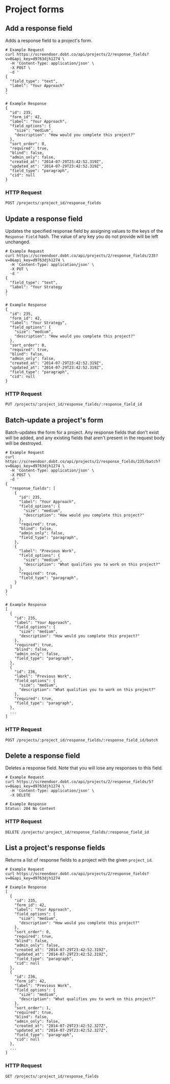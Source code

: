 # Project forms

## Add a response field

Adds a response field to a project's form.

```shell
# Example Request
curl https://screendoor.dobt.co/api/projects/2/response_fields?v=0&api_key=d9763djh1274 \
  -H 'Content-Type: application/json' \
  -X POST \
  -d '
{
  "field_type": "text",
  "label": "Your Approach"
}
'

# Example Response
{
  "id": 235,
  "form_id": 42,
  "label": "Your Approach",
  "field_options": {
    "size": "medium",
    "description": "How would you complete this project?"
  },
  "sort_order": 0,
  "required": true,
  "blind": false,
  "admin_only": false,
  "created_at": "2014-07-29T23:42:52.319Z",
  "updated_at": "2014-07-29T23:42:52.319Z",
  "field_type": "paragraph",
  "cid": null
}
```

### HTTP Request

`POST /projects/:project_id/response_fields`

## Update a response field

Updates the specified response field by assigning values to the keys of the `Response Field` hash. The value of any key you do not provide will be left unchanged.

```shell
# Example Request
curl https://screendoor.dobt.co/api/projects/2/response_fields/235?v=0&api_key=d9763djh1274 \
  -H 'Content-Type: application/json' \
  -X PUT \
  -d '
{
  "field_type": "text",
  "label": "Your Strategy
}
'

# Example Response
{
  "id": 235,
  "form_id": 42,
  "label": "Your Strategy",
  "field_options": {
    "size": "medium",
    "description": "How would you complete this project?"
  },
  "sort_order": 0,
  "required": true,
  "blind": false,
  "admin_only": false,
  "created_at": "2014-07-29T23:42:52.319Z",
  "updated_at": "2014-07-29T23:42:52.319Z",
  "field_type": "paragraph",
  "cid": null
}
```

### HTTP Request

`PUT /projects/:project_id/response_fields/:response_field_id`

## Batch-update a project's form

Batch-updates the form for a project. Any response fields that don't exist will be added, and any existing fields that aren't present in the request body will be destroyed.

```shell
# Example Request
curl https://screendoor.dobt.co/api/projects/2/response_fields/235/batch?v=0&api_key=d9763djh1274 \
  -H 'Content-Type: application/json' \
  -X POST \
  -d '
{
  "response_fields": [
    {
      "id": 235,
      "label": "Your Approach",
      "field_options": {
        "size": "medium",
        "description": "How would you complete this project?"
      },
      "required": true,
      "blind": false,
      "admin_only": false,
      "field_type": "paragraph",
    },
    {
      "label": "Previous Work",
      "field_options": {
        "size": "medium",
        "description": "What qualifies you to work on this project?"
      },
      "required": true,
      "field_type": "paragraph",
    }
  ]
}
'

# Example Response
[
  {
    "id": 235,
    "label": "Your Approach",
    "field_options": {
      "size": "medium",
      "description": "How would you complete this project?"
    },
    "required": true,
    "blind": false,
    "admin_only": false,
    "field_type": "paragraph",
  },
  {
    "id": 236,
    "label": "Previous Work",
    "field_options": {
      "size": "medium",
      "description": "What qualifies you to work on this project?"
    },
    "required": true,
    "field_type": "paragraph",
  },
  ...
]
```

### HTTP Request

`POST /projects/:project_id/response_fields/:response_field_id/batch`

## Delete a response field

Deletes a response field. Note that you will lose any responses to this field.

```shell
# Example Request
curl https://screendoor.dobt.co/api/projects/2/response_fields/5?v=0&api_key=d9763djh1274 \
  -H 'Content-Type: application/json' \
  -X DELETE

# Example Response
Status: 204 No Content
```

### HTTP Request

`DELETE /projects/:project_id/response_fields/:response_field_id`

## List a project's response fields

Returns a list of response fields to a project with the given `project_id`.

```shell
# Example Request
curl https://screendoor.dobt.co/api/projects/2/response_fields?v=0&api_key=d9763djh1274

# Example Response
[
  {
    "id": 235,
    "form_id": 42,
    "label": "Your Approach",
    "field_options": {
      "size": "medium",
      "description": "How would you complete this project?"
    },
    "sort_order": 0,
    "required": true,
    "blind": false,
    "admin_only": false,
    "created_at": "2014-07-29T23:42:52.319Z",
    "updated_at": "2014-07-29T23:42:52.319Z",
    "field_type": "paragraph",
    "cid": null
  },
  {
    "id": 236,
    "form_id": 42,
    "label": "Previous Work",
    "field_options": {
      "size": "medium",
      "description": "What qualifies you to work on this project?"
    },
    "sort_order": 1,
    "required": true,
    "blind": false,
    "admin_only": false,
    "created_at": "2014-07-29T23:42:52.327Z",
    "updated_at": "2014-07-29T23:42:52.327Z",
    "field_type": "paragraph",
    "cid": null
  },
  ...
]
```

### HTTP Request

`GET /projects/:project_id/response_fields`
